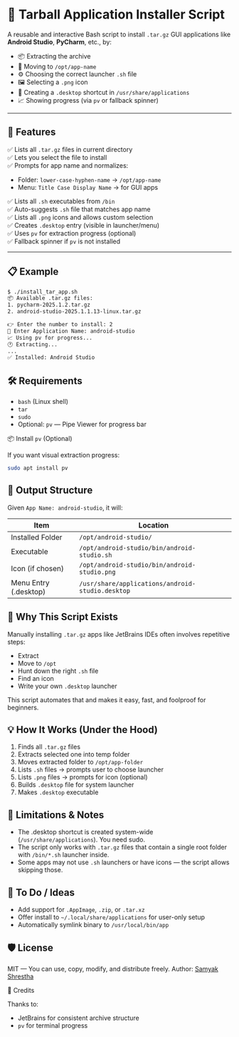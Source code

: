 # 🔧 Tarball Application Installer Script

A reusable and interactive Bash script to install `.tar.gz` GUI applications like **Android Studio**, **PyCharm**, etc., by:

- 📦 Extracting the archive
- 🚚 Moving to `/opt/app-name`
- ⚙️ Choosing the correct launcher `.sh` file
- 🖼️ Selecting a `.png` icon
- 🧷 Creating a `.desktop` shortcut in `/usr/share/applications`
- 📈 Showing progress (via `pv` or fallback spinner)

---

## 🚀 Features

✅ Lists all `.tar.gz` files in current directory  
✅ Lets you select the file to install  
✅ Prompts for app name and normalizes:
- Folder: `lower-case-hyphen-name` → `/opt/app-name`
- Menu: `Title Case Display Name` → for GUI apps

✅ Lists all `.sh` executables from `/bin`  
✅ Auto-suggests `.sh` file that matches app name  
✅ Lists all `.png` icons and allows custom selection  
✅ Creates `.desktop` entry (visible in launcher/menu)  
✅ Uses `pv` for extraction progress (optional)  
✅ Fallback spinner if `pv` is not installed  

---

## 📋 Example

```bash
$ ./install_tar_app.sh
📦 Available .tar.gz files:
1. pycharm-2025.1.2.tar.gz
2. android-studio-2025.1.1.13-linux.tar.gz

👉 Enter the number to install: 2
📛 Enter Application Name: android-studio
📈 Using pv for progress...
🕐 Extracting...
...
✅ Installed: Android Studio
```


## 🛠 Requirements

- `bash` (Linux shell)
- `tar`
- `sudo`
- Optional: `pv` — Pipe Viewer for progress bar

📦 Install `pv` (Optional)

If you want visual extraction progress:
```bash
sudo apt install pv
```

## 📁 Output Structure

Given `App Name: android-studio`, it will:

|Item |	Location |
|---|----|
| Installed Folder	| `/opt/android-studio/` |
| Executable	| `/opt/android-studio/bin/android-studio.sh` |
| Icon (if chosen)	| `/opt/android-studio/bin/android-studio.png` |
| Menu Entry (.desktop)	| `/usr/share/applications/android-studio.desktop` |


## 🧠 Why This Script Exists

Manually installing `.tar.gz` apps like JetBrains IDEs often involves repetitive steps:
- Extract
- Move to `/opt`
- Hunt down the right `.sh` file
- Find an icon
- Write your own `.desktop` launcher

This script automates that and makes it easy, fast, and foolproof for beginners.

## 💡 How It Works (Under the Hood)

1. Finds all `.tar.gz` files
2. Extracts selected one into temp folder
3. Moves extracted folder to `/opt/app-folder`
4. Lists `.sh` files → prompts user to choose launcher
5. Lists `.png` files → prompts for icon (optional)
6. Builds `.desktop` file for system launcher
7. Makes `.desktop` executable

## 📌 Limitations & Notes
- The .desktop shortcut is created system-wide (`/usr/share/applications`). You need sudo.
- The script only works with `.tar.gz` files that contain a single root folder with `/bin/*.sh` launcher inside.
- Some apps may not use `.sh` launchers or have icons — the script allows skipping those.

## 🧪 To Do / Ideas

- Add support for `.AppImage`, `.zip`, or `.tar.xz`
- Offer install to `~/.local/share/applications` for user-only setup
- Automatically symlink binary to `/usr/local/bin/app`

## 🛡️ License

MIT — You can use, copy, modify, and distribute freely.
Author: [Samyak Shrestha](https://github.com/samyak-shrestha)

🙏 Credits

Thanks to:
- JetBrains for consistent archive structure
- `pv` for terminal progress

